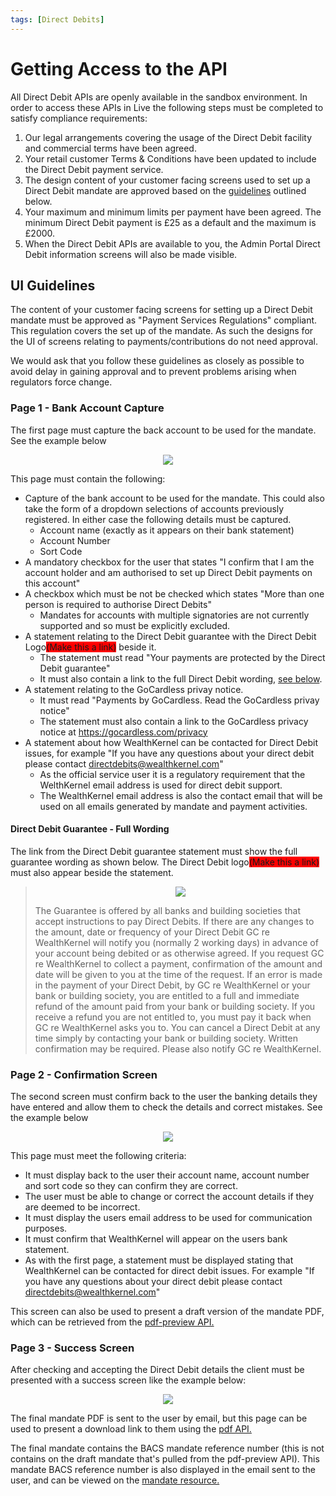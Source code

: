 ```yaml
---
tags: [Direct Debits]
---
```


# Getting Access to the API

All Direct Debit APIs are openly available in the sandbox environment. In order to access these APIs in Live the following steps must be completed to satisfy compliance requirements:

1. Our legal arrangements covering the usage of the Direct Debit facility and commercial terms have been agreed.
2. Your retail customer Terms & Conditions have been updated to include the Direct Debit payment service.
3. The design content of your customer facing screens used to set up a Direct Debit mandate are approved based on the [guidelines](#ui-guidelines) outlined below.
4. Your maximum and minimum limits per payment have been agreed. The minimum Direct Debit payment is £25 as a default and the maximum is £2000.
5. When the Direct Debit APIs are available to you, the Admin Portal Direct Debit information screens will also be made visible.

## UI Guidelines
The content of your customer facing screens for setting up a Direct Debit mandate must be approved as "Payment Services Regulations" compliant. This regulation covers the set up of the mandate. As such the designs for the UI of screens relating to payments/contributions do not need approval.

We would ask that you follow these guidelines as closely as possible to avoid delay in gaining approval and to prevent problems arising when regulators force change.

### Page 1 - Bank Account Capture
The first page must capture the back account to be used for the mandate. See the example below

<div style="text-align:center"><img style="display:inline" src="https://placekitten.com/500/700" /></div>

This page must contain the following:
- Capture of the bank account to be used for the mandate. This could also take the form of a dropdown selections of accounts previously registered. In either case the following details must be captured.
  - Account name (exactly as it appears on their bank statement)
  - Account Number
  - Sort Code
- A mandatory checkbox for the user that states "I confirm that I am the account holder and am authorised to set up Direct Debit payments on this account"
- A checkbox which must be not be checked which states "More than one person is required to authorise Direct Debits"
  - Mandates for accounts with multiple signatories are not currently supported and so must be explicitly excluded.
- A statement relating to the Direct Debit guarantee with the Direct Debit Logo<span style="background-color:red">(Make this a link)</span> beside it.
  - The statement must read "Your payments are protected by the Direct Debit guarantee"
  - It must also contain a link to the full Direct Debit wording, [see below](#direct-debit-guarantee---full-wording).
- A statement relating to the GoCardless privay notice.
  - It must read "Payments by GoCardless. Read the GoCardless privay notice"
  - The statement must also contain a link to the GoCardless privacy notice at https://gocardless.com/privacy
- A statement about how WealthKernel can be contacted for Direct Debit issues, for example "If you have any questions about your direct debit please contact directdebits@wealthkernel.com"
  - As the official service user it is a regulatory requirement that the WelthKernel email address is used for direct debit support.
  - The WealthKernel email address is also the contact email that will be used on all emails generated by mandate and payment activities.

#### Direct Debit Guarantee - Full Wording

The link from the Direct Debit guarantee statement must show the full guarantee wording as shown below. The Direct Debit logo<span style="background-color:red">(Make this a link)</span> must also appear beside the statement.

> <div style="text-align:center"><img style="display:inline" src="https://placekitten.com/200/100" /></div>
>
> The Guarantee is offered by all banks and building societies that accept instructions to pay Direct Debits.
> If there are any changes to the amount, date or frequency of your Direct Debit GC re WealthKernel will notify you (normally 2 working days) in advance of your account being debited or as otherwise agreed.
> If you request GC re WealthKernel to collect a payment, confirmation of the amount and date will be given to you at the time of the request.
> If an error is made in the payment of your Direct Debit, by GC re WealthKernel or your bank or building society, you are entitled to a full and immediate refund of the amount paid from your bank or building society.
> If you receive a refund you are not entitled to, you must pay it back when GC re WealthKernel asks you to.
> You can cancel a Direct Debit at any time simply by contacting your bank or building society. Written confirmation may be required. Please also notify GC re WealthKernel.

### Page 2 - Confirmation Screen
The second screen must confirm back to the user the banking details they have entered and allow them to check the details and correct mistakes. See the example below

<div style="text-align:center"><img style="display:inline" src="https://placekitten.com/500/700" /></div>

This page must meet the following criteria:
- It must display back to the user their account name, account number and sort code so they can confirm they are correct.
- The user must be able to change or correct the account details if they are deemed to be incorrect.
- It must display the users email address to be used for communication purposes.
- It must confirm that WealthKernel will appear on the users bank statement.
- As with the first page, a statement must be displayed stating that WealthKernel can be contacted for direct debit issues. For example "If you have any questions about your direct debit please contact directdebits@wealthkernel.com"

This screen can also be used to present a draft version of the mandate PDF, which can be retrieved from the <a href="/docs/api/docs/openapi/api.yaml/paths/~1direct-debits~1mandate-pdf-preview/get">pdf-preview API.</a>

### Page 3 - Success Screen
After checking and accepting the Direct Debit details the client must be presented with a success screen like the example below:

<div style="text-align:center"><img style="display:inline" src="https://placekitten.com/800/300" /></div>

The final mandate PDF is sent to the user by email, but this page can be used to present a download link to them using the <a href="/docs/api/docs/openapi/api.yaml/paths/~1direct-debits~1mandates~1%7BmandateId%7D~1pdf/get">pdf API.</a>

The final mandate contains the BACS mandate reference number (this is not contains on the draft mandate that's pulled from the pdf-preview API). This mandate BACS reference number is also displayed in the email sent to the user, and can be viewed on the <a href="/docs/api/docs/openapi/api.yaml/paths/~1direct-debits~1mandates~1%7BmandateId%7D/get">mandate resource.</a>


